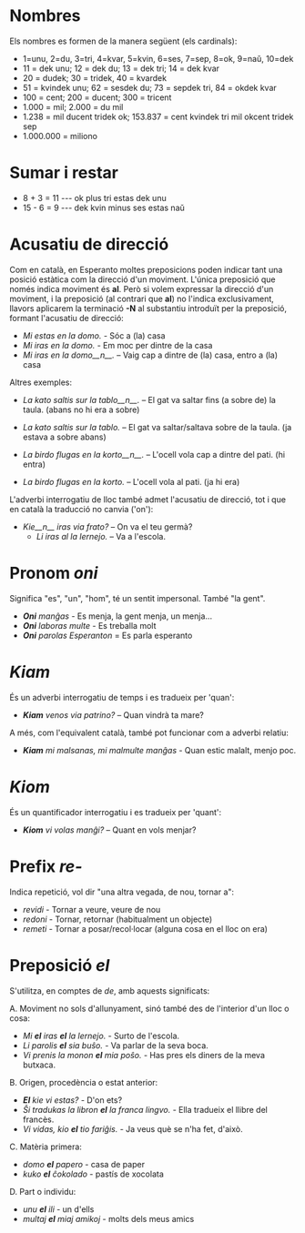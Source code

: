 # Nombres

Els nombres es formen de la manera següent (els cardinals):

- 1=unu, 2=du, 3=tri, 4=kvar, 5=kvin, 6=ses, 7=sep, 8=ok, 9=naŭ, 10=dek
- 11 = dek unu; 12 = dek du; 13 = dek tri; 14 = dek kvar
- 20 = dudek; 30 = tridek, 40 = kvardek
- 51 = kvindek unu; 62 = sesdek du; 73 = sepdek tri, 84 = okdek kvar
- 100 = cent; 200 = ducent; 300 = tricent
- 1.000 = mil; 2.000 = du mil
- 1.238 = mil ducent tridek ok; 153.837 = cent kvindek tri mil okcent tridek sep
- 1.000.000 = miliono

# Sumar i restar
- 8 + 3 = 11 --- ok plus tri estas dek unu
- 15 - 6 = 9 --- dek kvin minus ses estas naŭ

# Acusatiu de direcció

Com en català, en Esperanto moltes preposicions poden indicar tant una posició estàtica com la direcció d'un moviment. L'única preposició que només indica moviment és __al__. Però si volem expressar la direcció d'un moviment, i la preposició (al contrari que __al__) no l'indica exclusivament, llavors aplicarem la terminació __-N__ al substantiu introduït per la preposició, formant l'acusatiu de direcció:

- *Mi estas en la domo.* - Sóc a (la) casa
- *Mi iras en la domo.* - Em moc per dintre de la casa
- *Mi iras en la domo__n__.* – Vaig cap a dintre de (la) casa, entro a (la) casa

Altres exemples:

- *La kato saltis sur la tablo__n__.* – El gat va saltar fins (a sobre de) la taula. (abans no hi era a sobre)
- *La kato saltis sur la tablo.* – El gat va saltar/saltava sobre de la taula. (ja estava a sobre abans)

- *La birdo flugas en la korto__n__.* – L'ocell vola cap a dintre del pati. (hi entra)
- *La birdo flugas en la korto.* – L'ocell vola al pati. (ja hi era)

L'adverbi interrogatiu de lloc també admet l'acusatiu de direcció, tot i que en català la traducció no canvia ('on'):

- *Kie__n__ iras via frato?*  – On va el teu germà?
  - *Li iras al la lernejo.* – Va a l'escola.

# Pronom *oni*

Significa "es", "un", "hom", té un sentit impersonal. També "la gent".

- *__Oni__ manĝas* - Es menja, la gent menja, un menja...
- *__Oni__ laboras multe* - Es treballa molt
- *__Oni__ parolas Esperanton* = Es parla esperanto


# *Kiam*

És un adverbi interrogatiu de temps i es tradueix per 'quan':
- *__Kiam__ venos via patrino?* – Quan vindrà ta mare?

A més, com l'equivalent català, també pot funcionar com a adverbi relatiu:
- *__Kiam__ mi malsanas, mi malmulte manĝas* - Quan estic malalt, menjo poc.

# *Kiom*

És un quantificador interrogatiu i es tradueix per 'quant':
- *__Kiom__ vi volas manĝi?* – Quant en vols menjar?

# Prefix *re-*

Indica repetició, vol dir "una altra vegada, de nou, tornar a":

- *revidi* - Tornar a veure, veure de nou
- *redoni* - Tornar, retornar (habitualment un objecte)
- *remeti* - Tornar a posar/recol·locar (alguna cosa en el lloc on era)

# Preposició *el*

S'utilitza, en comptes de *de*, amb aquests significats:

A. Moviment no sols d'allunyament, sinó també des de l'interior d'un lloc o cosa:
- *Mi __el__ iras __el__ la lernejo.* - Surto de l'escola.
- *Li parolis __el__ sia buŝo.* - Va parlar de la seva boca.
- *Vi prenis la monon __el__ mia poŝo.* - Has pres els diners de la meva butxaca.

B. Origen, procedència o estat anterior:
- *__El__ kie vi estas?* - D'on ets?
- *Ŝi tradukas la libron __el__ la franca lingvo.* - Ella tradueix el llibre del francès.
- *Vi vidas, kio __el__ tio fariĝis.* - Ja veus què se n'ha fet, d'això.

C. Matèria primera:
- *domo __el__ papero* - casa de paper
- *kuko __el__ ĉokolado* - pastís de xocolata

D. Part o individu:
- *unu __el__ ili* - un d'ells
- *multaj __el__ miaj amikoj* - molts dels meus amics
